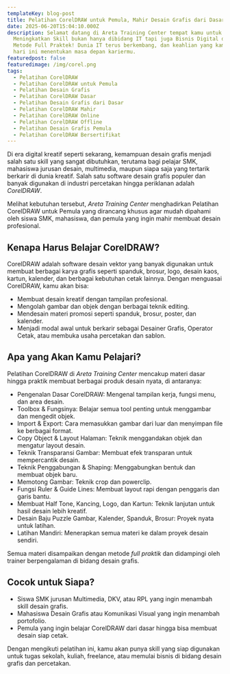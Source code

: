 ```yaml
---
templateKey: blog-post
title: Pelatihan CorelDRAW untuk Pemula, Mahir Desain Grafis dari Dasar
date: 2025-06-20T15:04:10.000Z
description: Selamat datang di Areta Training Center tempat kamu untuk
  Meningkatkan Skill bukan hanya dibidang IT tapi juga Bisnis Digital dengan
  Metode Full Praktek! Dunia IT terus berkembang, dan keahlian yang kamu miliki
  hari ini menentukan masa depan kariermu.
featuredpost: false
featuredimage: /img/corel.png
tags:
  - Pelatihan CorelDRAW
  - Pelatihan CorelDRAW untuk Pemula
  - Pelatihan Desain Grafis
  - Pelatihan CorelDRAW Dasar
  - Pelatihan Desain Grafis dari Dasar
  - Pelatihan CorelDRAW Mahir
  - Pelatihan CorelDRAW Online
  - Pelatihan CorelDRAW Offline
  - Pelatihan Desain Grafis Pemula
  - Pelatihan CorelDRAW Bersertifikat
---
```


Di era digital kreatif seperti sekarang, kemampuan desain grafis menjadi salah satu skill yang sangat dibutuhkan, terutama bagi pelajar SMK, mahasiswa jurusan desain, multimedia, maupun siapa saja yang tertarik berkarir di dunia kreatif. Salah satu software desain grafis populer dan banyak digunakan di industri percetakan hingga periklanan adalah *CorelDRAW*.

Melihat kebutuhan tersebut, *Areta Training Center* menghadirkan Pelatihan CorelDRAW untuk Pemula yang dirancang khusus agar mudah dipahami oleh siswa SMK, mahasiswa, dan pemula yang ingin mahir membuat desain profesional.

## Kenapa Harus Belajar CorelDRAW?
CorelDRAW adalah software desain vektor yang banyak digunakan untuk membuat berbagai karya grafis seperti spanduk, brosur, logo, desain kaos, kartun, kalender, dan berbagai kebutuhan cetak lainnya. Dengan menguasai CorelDRAW, kamu akan bisa:
* Membuat desain kreatif dengan tampilan profesional.
* Mengolah gambar dan objek dengan berbagai teknik editing.
* Mendesain materi promosi seperti spanduk, brosur, poster, dan kalender.
* Menjadi modal awal untuk berkarir sebagai Desainer Grafis, Operator Cetak, atau membuka usaha percetakan dan sablon.

## Apa yang Akan Kamu Pelajari?
Pelatihan CorelDRAW di *Areta Training Center* mencakup materi dasar hingga praktik membuat berbagai produk desain nyata, di antaranya:

* Pengenalan Dasar CorelDRAW: Mengenal tampilan kerja, fungsi menu, dan area desain.
* Toolbox & Fungsinya: Belajar semua tool penting untuk menggambar dan mengedit objek.
* Import & Export: Cara memasukkan gambar dari luar dan menyimpan file ke berbagai format.
* Copy Object & Layout Halaman: Teknik menggandakan objek dan mengatur layout desain.
* Teknik Transparansi Gambar: Membuat efek transparan untuk mempercantik desain.
* Teknik Penggabungan & Shaping: Menggabungkan bentuk dan membuat objek baru.
* Memotong Gambar: Teknik crop dan powerclip.
* Fungsi Ruler & Guide Lines: Membuat layout rapi dengan penggaris dan garis bantu.
* Membuat Half Tone, Kancing, Logo, dan Kartun: Teknik lanjutan untuk hasil desain lebih kreatif.
* Desain Baju Puzzle Gambar, Kalender, Spanduk, Brosur: Proyek nyata untuk latihan.
* Latihan Mandiri: Menerapkan semua materi ke dalam proyek desain sendiri.

Semua materi disampaikan dengan metode *full praktik* dan didampingi oleh trainer berpengalaman di bidang desain grafis.

## Cocok untuk Siapa?
* Siswa SMK jurusan Multimedia, DKV, atau RPL yang ingin menambah skill desain grafis.
* Mahasiswa Desain Grafis atau Komunikasi Visual yang ingin menambah portofolio.
* Pemula yang ingin belajar CorelDRAW dari dasar hingga bisa membuat desain siap cetak.

Dengan mengikuti pelatihan ini, kamu akan punya skill yang siap digunakan untuk tugas sekolah, kuliah, freelance, atau memulai bisnis di bidang desain grafis dan percetakan.
